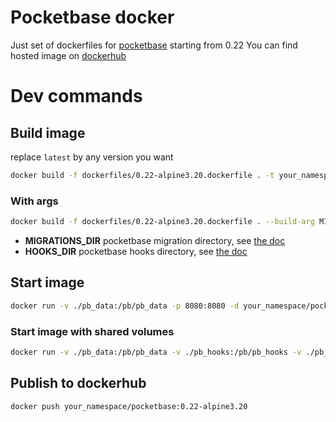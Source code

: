 # Pocketbase docker 
Just set of dockerfiles for [pocketbase](https://github.com/pocketbase/pocketbase) starting from 0.22 
You can find hosted image on [dockerhub](https://hub.docker.com/r/cotontigeh/pocketbase/tags)

# Dev commands

## Build image 
replace `latest` by any version you want
```bash
docker build -f dockerfiles/0.22-alpine3.20.dockerfile . -t your_namespace/pocketbase:latest
```

### With args
```bash
docker build -f dockerfiles/0.22-alpine3.20.dockerfile . --build-arg MIGRATIONS_DIR=./pb_migrations --build-arg HOOKS_DIR=./pb_hooks -t your_namespace/pocketbase:latest
```

- **MIGRATIONS_DIR** pocketbase migration directory, see [the doc](https://pocketbase.io/docs/going-to-production/#using-docker)
- **HOOKS_DIR** pocketbase hooks directory, see [the doc](https://pocketbase.io/docs/going-to-production/#using-docker)

## Start image 
```bash
docker run -v ./pb_data:/pb/pb_data -p 8080:8080 -d your_namespace/pocketbase:latest
```

### Start image with shared volumes
```bash
docker run -v ./pb_data:/pb/pb_data -v ./pb_hooks:/pb/pb_hooks -v ./pb_migrations:/pb/pb_migrations -p 8080:8080 -d your_namespace/pocketbase:latest
```

## Publish to dockerhub
```bash
docker push your_namespace/pocketbase:0.22-alpine3.20 
```

